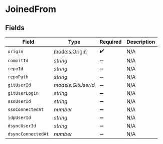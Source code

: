 # JoinedFrom


## Fields

| Field                                | Type                                 | Required                             | Description                          |
| ------------------------------------ | ------------------------------------ | ------------------------------------ | ------------------------------------ |
| `origin`                             | [models.Origin](../models/origin.md) | :heavy_check_mark:                   | N/A                                  |
| `commitId`                           | *string*                             | :heavy_minus_sign:                   | N/A                                  |
| `repoId`                             | *string*                             | :heavy_minus_sign:                   | N/A                                  |
| `repoPath`                           | *string*                             | :heavy_minus_sign:                   | N/A                                  |
| `gitUserId`                          | *models.GitUserId*                   | :heavy_minus_sign:                   | N/A                                  |
| `gitUserLogin`                       | *string*                             | :heavy_minus_sign:                   | N/A                                  |
| `ssoUserId`                          | *string*                             | :heavy_minus_sign:                   | N/A                                  |
| `ssoConnectedAt`                     | *number*                             | :heavy_minus_sign:                   | N/A                                  |
| `idpUserId`                          | *string*                             | :heavy_minus_sign:                   | N/A                                  |
| `dsyncUserId`                        | *string*                             | :heavy_minus_sign:                   | N/A                                  |
| `dsyncConnectedAt`                   | *number*                             | :heavy_minus_sign:                   | N/A                                  |